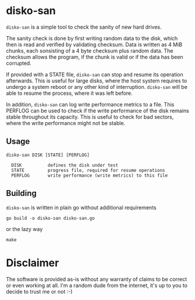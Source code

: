 # disko-san

`disko-san` is a simple tool to check the sanity of new hard drives.

The sanity check is done by first writing random data to the disk, which then is read and verified by validating checksum. Data is written as 4 MiB chunks, each sonsisting of a 4 byte checksum plus random data. The checksum allows the program, if the chunk is valid or if the data has been corrupted.

If provided with a STATE file, `disko-san` can stop and resume its operation afterwards. This is useful for large disks, where the host system requires to undergo a system reboot or any other kind of interruption. `disko-san` will be able to resume the process, where it was left before.

In addition, `disko-san` can log write performance metrics to a file. This PERFLOG can be used to check if the write performance of the disk remains stable throughout its capacity. This is useful to check for bad sectors, where the write performance might not be stable.

## Usage

    disko-san DISK [STATE] [PERFLOG]
	
	  DISK          defines the disk under test
	  STATE         progress file, required for resume operations
	  PERFLOG       write performance (write metrics) to this file

## Building

`disko-san` is written in plain go without additional requirements

    go build -o disko-san disko-san.go

or the lazy way 

    make

# Disclaimer

The software is provided as-is without any warranty of claims to be correct or even working at all. I'm a random dude from the internet, it's up to you to decide to trust me or not :-)